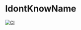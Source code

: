 # IdontKnowName

[![CI](https://github.com/sammiee5311/super-octo-umbrella/actions/workflows/CI.yml/badge.svg?branch=main)](https://github.com/sammiee5311/super-octo-umbrella/actions/workflows/CI.yml)
